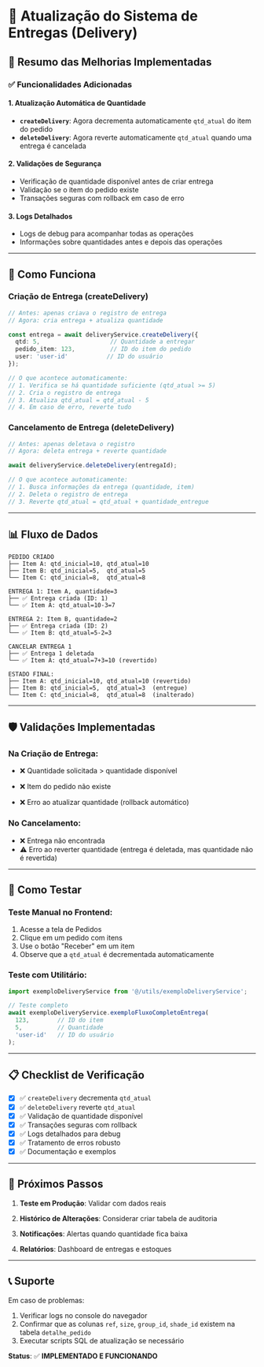 # 🚚 Atualização do Sistema de Entregas (Delivery)

## 📝 Resumo das Melhorias Implementadas

### ✅ Funcionalidades Adicionadas

#### 1. **Atualização Automática de Quantidade**

- **`createDelivery`**: Agora decrementa automaticamente `qtd_atual` do item do pedido
- **`deleteDelivery`**: Agora reverte automaticamente `qtd_atual` quando uma entrega é cancelada

#### 2. **Validações de Segurança**

- Verificação de quantidade disponível antes de criar entrega
- Validação se o item do pedido existe
- Transações seguras com rollback em caso de erro

#### 3. **Logs Detalhados**

- Logs de debug para acompanhar todas as operações
- Informações sobre quantidades antes e depois das operações

---

## 🔧 Como Funciona

### **Criação de Entrega (createDelivery)**

```typescript
// Antes: apenas criava o registro de entrega
// Agora: cria entrega + atualiza quantidade

const entrega = await deliveryService.createDelivery({
  qtd: 5,                    // Quantidade a entregar
  pedido_item: 123,          // ID do item do pedido
  user: 'user-id'           // ID do usuário
});

// O que acontece automaticamente:
// 1. Verifica se há quantidade suficiente (qtd_atual >= 5)
// 2. Cria o registro de entrega
// 3. Atualiza qtd_atual = qtd_atual - 5
// 4. Em caso de erro, reverte tudo
```

### **Cancelamento de Entrega (deleteDelivery)**

```typescript
// Antes: apenas deletava o registro
// Agora: deleta entrega + reverte quantidade

await deliveryService.deleteDelivery(entregaId);

// O que acontece automaticamente:
// 1. Busca informações da entrega (quantidade, item)
// 2. Deleta o registro de entrega
// 3. Reverte qtd_atual = qtd_atual + quantidade_entregue
```

---

## 📊 Fluxo de Dados

```
PEDIDO CRIADO
├── Item A: qtd_inicial=10, qtd_atual=10
├── Item B: qtd_inicial=5,  qtd_atual=5
└── Item C: qtd_inicial=8,  qtd_atual=8

ENTREGA 1: Item A, quantidade=3
├── ✅ Entrega criada (ID: 1)
└── ✅ Item A: qtd_atual=10-3=7

ENTREGA 2: Item B, quantidade=2  
├── ✅ Entrega criada (ID: 2)
└── ✅ Item B: qtd_atual=5-2=3

CANCELAR ENTREGA 1
├── ✅ Entrega 1 deletada
└── ✅ Item A: qtd_atual=7+3=10 (revertido)

ESTADO FINAL:
├── Item A: qtd_inicial=10, qtd_atual=10 (revertido)
├── Item B: qtd_inicial=5,  qtd_atual=3  (entregue)
└── Item C: qtd_inicial=8,  qtd_atual=8  (inalterado)
```

---

## 🛡️ Validações Implementadas

### **Na Criação de Entrega:**

- ❌ Quantidade solicitada > quantidade disponível

- ❌ Item do pedido não existe
- ❌ Erro ao atualizar quantidade (rollback automático)

### **No Cancelamento:**

- ❌ Entrega não encontrada
- ⚠️ Erro ao reverter quantidade (entrega é deletada, mas quantidade não é revertida)

---

## 🧪 Como Testar

### **Teste Manual no Frontend:**

1. Acesse a tela de Pedidos
2. Clique em um pedido com itens
3. Use o botão "Receber" em um item
4. Observe que a `qtd_atual` é decrementada automaticamente

### **Teste com Utilitário:**

```typescript
import exemploDeliveryService from '@/utils/exemploDeliveryService';

// Teste completo
await exemploDeliveryService.exemploFluxoCompletoEntrega(
  123,        // ID do item
  5,          // Quantidade
  'user-id'   // ID do usuário
);
```

---

## 📋 Checklist de Verificação

- [x] ✅ `createDelivery` decrementa `qtd_atual`
- [x] ✅ `deleteDelivery` reverte `qtd_atual`  
- [x] ✅ Validação de quantidade disponível
- [x] ✅ Transações seguras com rollback
- [x] ✅ Logs detalhados para debug
- [x] ✅ Tratamento de erros robusto
- [x] ✅ Documentação e exemplos

---

## 🔄 Próximos Passos

1. **Teste em Produção**: Validar com dados reais
2. **Histórico de Alterações**: Considerar criar tabela de auditoria
3. **Notificações**: Alertas quando quantidade fica baixa

4. **Relatórios**: Dashboard de entregas e estoques

---

## 📞 Suporte

Em caso de problemas:

1. Verificar logs no console do navegador
2. Confirmar que as colunas `ref`, `size`, `group_id`, `shade_id` existem na tabela `detalhe_pedido`
3. Executar scripts SQL de atualização se necessário

**Status**: ✅ **IMPLEMENTADO E FUNCIONANDO**
